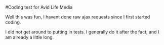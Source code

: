 #Coding test for Avid Life Media

Well this was fun, I havent done raw ajax requests since I first started coding.  

I did not get around to putting in tests.  I generally do it after the fact, and I am already a little long.  

